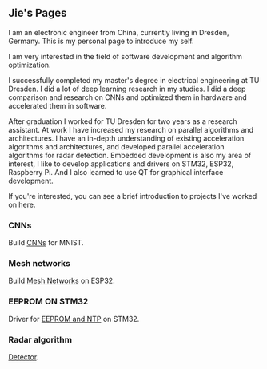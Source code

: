 ## Jie's Pages

I am an electronic engineer from China, currently living in Dresden, Germany. This is my personal page to introduce my self.

I am very interested in the field of software development and algorithm optimization.

I successfully completed my master's degree in electrical engineering at TU Dresden. I did a lot of deep learning research in my studies. I did a deep comparison and research on CNNs and optimized them in hardware and accelerated them in software.

After graduation I worked for TU Dresden for two years as a research assistant. At work I have increased my research on parallel algorithms and architectures. I have an in-depth understanding of existing acceleration algorithms and architectures, and developed parallel acceleration algorithms for radar detection.
Embedded development is also my area of interest, I like to develop applications and drivers on STM32, ESP32, Raspberry Pi. And I also learned to use QT for graphical interface development. 

If you're interested, you can see a brief introduction to projects I've worked on here.

### CNNs

Build [CNNs](https://github.com/kayala/project/tree/main/CNNs) for MNIST.

### Mesh networks 

Build [Mesh Networks](https://github.com/kayala/project/tree/main/mesh_network) on ESP32.

### EEPROM ON STM32

Driver for [EEPROM and NTP](https://github.com/kayala/project/tree/main/stm32) on STM32.

### Radar algorithm

[Detector](https://github.com/kayala/project/tree/main/radar_cfar_algorithm).
